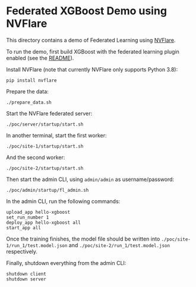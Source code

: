 # Federated XGBoost Demo using NVFlare

This directory contains a demo of Federated Learning using
[NVFlare](https://nvidia.github.io/NVFlare/).

To run the demo, first build XGBoost with the federated learning plugin enabled (see the
[README](../../plugin/federated/README.md)).

Install NVFlare (note that currently NVFlare only supports Python 3.8):
```shell
pip install nvflare
```

Prepare the data:
```shell
./prepare_data.sh
```

Start the NVFlare federated server:
```shell
./poc/server/startup/start.sh
```

In another terminal, start the first worker:
```shell
./poc/site-1/startup/start.sh
```

And the second worker:
```shell
./poc/site-2/startup/start.sh
```

Then start the admin CLI, using `admin/admin` as username/password:
```shell
./poc/admin/startup/fl_admin.sh
```

In the admin CLI, run the following commands:
```shell
upload_app hello-xgboost
set_run_number 1
deploy_app hello-xgboost all
start_app all
```

Once the training finishes, the model file should be written into
`./poc/site-1/run_1/test.model.json` and `./poc/site-2/run_1/test.model.json`
respectively.

Finally, shutdown everything from the admin CLI:
```shell
shutdown client
shutdown server
```
